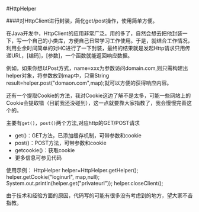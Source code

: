 #HttpHelper 

####对HttpClient进行封装，简化get/post操作，使用简单方便。   
  
在Java开发中，HttpClient的应用非常广泛。用的多了，自然会想去把他封装一下，写一个自己的小类库，方便自己日常学习工作使用。于是，就结合工作情况，利用业余时间简单的对HC进行了一下封装，最终的结果就是发起Http请求只用传递URL，[编码]，[参数]，一个函数就能返回响应数据。  

例如，如果你想以Post方式，name=xxx为参数访问domain.com,则只需构建出helper对象，将参数放到map中，只需String result=helper.post("domaon.com",map);就可以方便的获得响应内容。  

还有一个提取Cookie的方法，我对Cookie这边了解不是太多，可能一些网站上的Cookie会提取错（目前我还没碰到），这一点就要靠大家指教了，我会慢慢完善这个的。

主要有`get()`，`post()`两个方法,对应http的GET/POST请求  

- get()：GET方法，已添加缓存机制，可带参数和cookie  
- post()：POST方法，可带参数和cookie  
- getcookie()：获取cookie
- 更多信息可参见代码    

使用示例：
	HttpHelper helper=HttpHelper.getHelper();
	helper.getCookie("loginurl", map,null);
	System.out.println(helper.get("privateurl"));
	helper.closeClient();

由于技术和经验方面的原因，代码写的可能有很多没有考虑到的地方，望大家不吝指教。